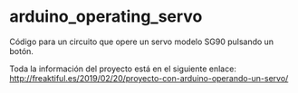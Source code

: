 # arduino_operating_servo
Código para un circuito que opere un servo modelo SG90 pulsando un botón.

Toda la información del proyecto está en el siguiente enlace:
http://freaktiful.es/2019/02/20/proyecto-con-arduino-operando-un-servo/
